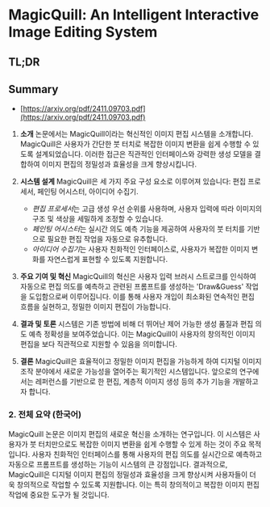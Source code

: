 # MagicQuill: An Intelligent Interactive Image Editing System
## TL;DR
## Summary
- [https://arxiv.org/pdf/2411.09703.pdf](https://arxiv.org/pdf/2411.09703.pdf)

1. **소개**
   논문에서는 MagicQuill이라는 혁신적인 이미지 편집 시스템을 소개합니다. MagicQuill은 사용자가 간단한 붓 터치로 복잡한 이미지 변환을 쉽게 수행할 수 있도록 설계되었습니다. 이러한 접근은 직관적인 인터페이스와 강력한 생성 모델을 결합하여 이미지 편집의 정밀성과 효율성을 크게 향상시킵니다.

2. **시스템 설계**
   MagicQuill은 세 가지 주요 구성 요소로 이루어져 있습니다: 편집 프로세서, 페인팅 어시스터, 아이디어 수집기.
   - *편집 프로세서*는 고급 생성 우선 순위를 사용하며, 사용자 입력에 따라 이미지의 구조 및 색상을 세밀하게 조정할 수 있습니다.
   - *페인팅 어시스터*는 실시간 의도 예측 기능을 제공하여 사용자의 붓 터치를 기반으로 필요한 편집 작업을 자동으로 유추합니다.
   - *아이디어 수집기*는 사용자 친화적인 인터페이스로, 사용자가 복잡한 이미지 변화를 자연스럽게 표현할 수 있도록 지원합니다.

3. **주요 기여 및 혁신**
   MagicQuill의 혁신은 사용자 입력 브러시 스트로크를 인식하여 자동으로 편집 의도를 예측하고 관련된 프롬프트를 생성하는 'Draw&Guess' 작업을 도입함으로써 이루어집니다. 이를 통해 사용자 개입이 최소화된 연속적인 편집 흐름을 실현하고, 정밀한 이미지 편집이 가능합니다.

4. **결과 및 토론**
   시스템은 기존 방법에 비해 더 뛰어난 제어 가능한 생성 품질과 편집 의도 예측 정확성을 보여주었습니다. 이는 MagicQuill이 사용자의 창의적인 이미지 편집을 보다 직관적으로 지원할 수 있음을 의미합니다.

5. **결론**
   MagicQuill은 효율적이고 정밀한 이미지 편집을 가능하게 하여 디지털 이미지 조작 분야에서 새로운 가능성을 열어주는 획기적인 시스템입니다. 앞으로의 연구에서는 레퍼런스를 기반으로 한 편집, 계층적 이미지 생성 등의 추가 기능을 개발하고자 합니다.

### 2. 전체 요약 (한국어)

MagicQuill 논문은 이미지 편집의 새로운 혁신을 소개하는 연구입니다. 이 시스템은 사용자가 붓 터치만으로도 복잡한 이미지 변환을 쉽게 수행할 수 있게 하는 것이 주요 목적입니다. 사용자 친화적인 인터페이스를 통해 사용자의 편집 의도를 실시간으로 예측하고 자동으로 프롬프트를 생성하는 기능이 시스템의 큰 강점입니다. 결과적으로, MagicQuill은 디지털 이미지 편집의 정밀성과 효율성을 크게 향상시켜 사용자들이 더욱 창의적으로 작업할 수 있도록 지원합니다. 이는 특히 창의적이고 복잡한 이미지 편집 작업에 중요한 도구가 될 것입니다.